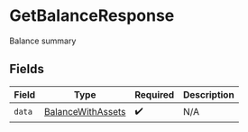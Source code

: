 # GetBalanceResponse

Balance summary


## Fields

| Field                                                         | Type                                                          | Required                                                      | Description                                                   |
| ------------------------------------------------------------- | ------------------------------------------------------------- | ------------------------------------------------------------- | ------------------------------------------------------------- |
| `data`                                                        | [BalanceWithAssets](../../models/shared/balancewithassets.md) | :heavy_check_mark:                                            | N/A                                                           |